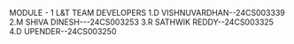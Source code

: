 MODULE - 1 L&T 
TEAM DEVELOPERS 
1.D VISHNUVARDHAN--24CS003339
2.M SHIVA DINESH---24CS003253
3.R SATHWIK REDDY--24CS003325
4.D UPENDER--24CS003250
